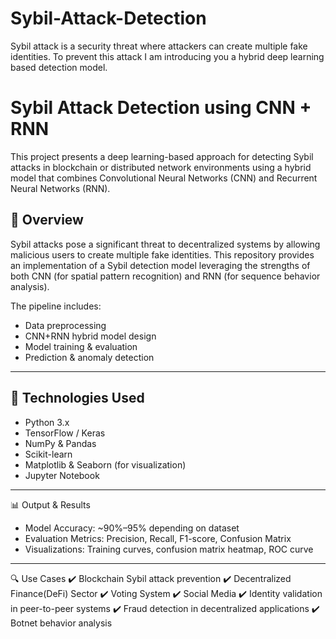 # Sybil-Attack-Detection
Sybil attack is a security threat where attackers can create multiple fake identities. To prevent this attack I am introducing you a hybrid deep learning based detection model.

# Sybil Attack Detection using CNN + RNN

This project presents a deep learning-based approach for detecting Sybil attacks in blockchain or distributed network environments using a hybrid model that combines Convolutional Neural Networks (CNN) and Recurrent Neural Networks (RNN).

## 📌 Overview

Sybil attacks pose a significant threat to decentralized systems by allowing malicious users to create multiple fake identities. This repository provides an implementation of a Sybil detection model leveraging the strengths of both CNN (for spatial pattern recognition) and RNN (for sequence behavior analysis).

The pipeline includes:
- Data preprocessing
- CNN+RNN hybrid model design
- Model training & evaluation
- Prediction & anomaly detection

---

## 🧠 Technologies Used

- Python 3.x
- TensorFlow / Keras
- NumPy & Pandas
- Scikit-learn
- Matplotlib & Seaborn (for visualization)
- Jupyter Notebook

---

📊 Output & Results
 - Model Accuracy: ~90%–95% depending on dataset
 - Evaluation Metrics: Precision, Recall, F1-score, Confusion Matrix
 - Visualizations: Training curves, confusion matrix heatmap, ROC curve

---

🔍 Use Cases
✔️ Blockchain Sybil attack prevention
✔️ Decentralized Finance(DeFi) Sector
✔️ Voting System
✔️ Social Media
✔️ Identity validation in peer-to-peer systems
✔️ Fraud detection in decentralized applications
✔️ Botnet behavior analysis




